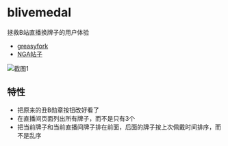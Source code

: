 # blivemedal
拯救B站直播换牌子的用户体验

* [greasyfork](https://greasyfork.org/zh-CN/scripts/418957-blivemedal)
* [NGA帖子](https://bbs.nga.cn/read.php?tid=24755662)

![截图1](https://github.com/xfgryujk/blivemedal/blob/master/screenshots/1.png)

## 特性
* 把原来的丑B勋章按钮改好看了
* 在直播间页面列出所有牌子，而不是只有3个
* 把当前牌子和当前直播间牌子排在前面，后面的牌子按上次佩戴时间排序，而不是乱序
